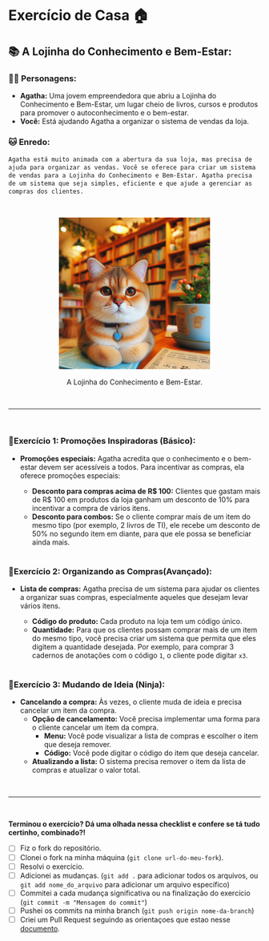 # Exercício de Casa 🏠 

## 📚 A Lojinha do Conhecimento e Bem-Estar:

### 👩‍💻 **Personagens:** 
- **Agatha:** Uma jovem empreendedora que abriu a Lojinha do Conhecimento e Bem-Estar, um lugar cheio de livros, cursos e produtos para promover o autoconhecimento e o bem-estar. 
- **Você:** Está ajudando Agatha a organizar o sistema de vendas da loja.

### 🐱 **Enredo:** 

    Agatha está muito animada com a abertura da sua loja, mas precisa de ajuda para organizar as vendas. Você se oferece para criar um sistema de vendas para a Lojinha do Conhecimento e Bem-Estar. Agatha precisa de um sistema que seja simples, eficiente e que ajude a gerenciar as compras dos clientes.

<br>

<p align="center">
<img src= "../../material\img\Lojinha.jpg" width="60%" height="50%" alt="A Lojinha do Conhecimento e Bem-Estar."/>
</p>
<p align="center"> A Lojinha do Conhecimento e Bem-Estar. </p>


<br>

---
<br>

### 📗**Exercício 1: Promoções Inspiradoras (Básico):**

- **Promoções especiais:** Agatha acredita que o conhecimento e o bem-estar devem ser acessíveis a todos. Para incentivar as compras, ela oferece promoções especiais:
    - **Desconto para compras acima de R$ 100:**  Clientes que gastam mais de R$ 100 em produtos da loja ganham um desconto de 10% para incentivar a compra de vários itens. 
    - **Desconto para combos:** Se o cliente comprar mais de um item do mesmo tipo (por exemplo, 2 livros de TI), ele recebe um desconto de 50% no segundo item em diante, para que ele possa se beneficiar ainda mais.

    <br>


### 📙**Exercício 2: Organizando as Compras(Avançado):**

- **Lista de compras:** Agatha precisa de um sistema para ajudar os clientes a organizar suas compras, especialmente aqueles que desejam levar vários itens. 
    - **Código do produto:** Cada produto na loja tem um código único.
    - **Quantidade:**  Para que os clientes possam comprar mais de um item do mesmo tipo, você precisa criar um sistema que permita que eles digitem a quantidade desejada. Por exemplo, para comprar 3 cadernos de anotações com o código `1`, o cliente pode digitar `x3`.
    
    <br>


### 📘**Exercício 3: Mudando de Ideia (Ninja):**

- **Cancelando a compra:** Às vezes, o cliente muda de ideia e precisa cancelar um item da compra. 
    - **Opção de cancelamento:** Você precisa implementar uma forma para o cliente cancelar um item da compra. 
        - **Menu:** Você pode visualizar a lista de compras e escolher o item que deseja remover. 
        - **Código:** Você pode digitar o código do item que deseja cancelar.
    - **Atualizando a lista:**  O sistema precisa remover o item da lista de compras e atualizar o valor total. 

<br>

---

<br>

**Terminou o exercício? Dá uma olhada nessa checklist e confere se tá tudo certinho, combinado?!**

- [ ] Fiz o fork do repositório.
- [ ] Clonei o fork na minha máquina (`git clone url-do-meu-fork`).
- [ ] Resolvi o exercício.
- [ ] Adicionei as mudanças. (`git add .` para adicionar todos os arquivos, ou `git add nome_do_arquivo` para adicionar um arquivo específico)
- [ ] Commitei a cada mudança significativa ou na finalização do exercício (`git commit -m "Mensagem do commit"`)
- [ ] Pushei os commits na minha branch (`git push origin nome-da-branch`)
- [ ] Criei um Pull Request seguindo as orientaçoes que estao nesse [documento](https://github.com/mflilian/repo-example/blob/main/exercicios/para-casa/instrucoes-pull-request.md).
